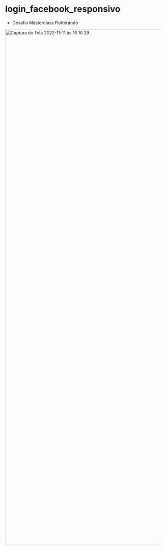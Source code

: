 # login_facebook_responsivo

- Desafio Masterclass Flutterando


<img width="1680" alt="Captura de Tela 2022-11-11 às 16 10 29" src="https://user-images.githubusercontent.com/99218997/201414027-cdedc463-2cc6-4ce1-ab8e-cdf599286855.png">
